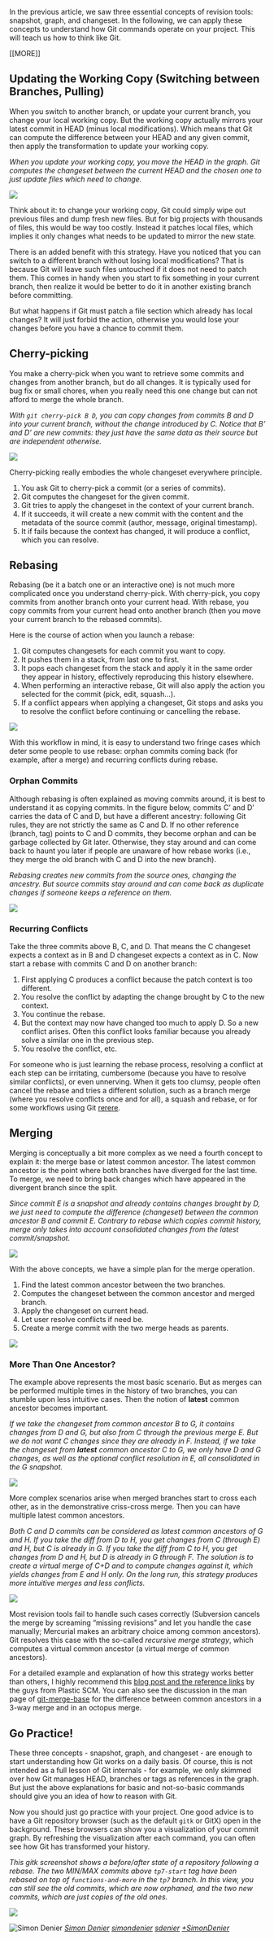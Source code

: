 In the previous article, we saw three essential concepts of revision tools: snapshot, graph, and changeset. In the following, we can apply these concepts to understand how Git commands operate on your project. This will teach us how to think like Git.

[[MORE]]

## Updating the Working Copy (Switching between Branches, Pulling)

When you switch to another branch, or update your current branch, you change your local working copy. But the working copy actually mirrors your latest commit in HEAD (minus local modifications). Which means that Git can compute the difference between your HEAD and any given commit, then apply the transformation to update your working copy.

_When you update your working copy, you move the HEAD in the graph. Git computes the changeset between the current HEAD and the chosen one to just update files which need to change._

![](https://36.media.tumblr.com/b8f5d1fa49c5307393f3bc2797945033/tumblr_inline_nn7e88Xt2r1szbtyb_540.png)

Think about it: to change your working copy, Git could simply wipe out previous files and dump fresh new files. But for big projects with thousands of files, this would be way too costly. Instead it patches local files, which implies it only changes what needs to be updated to mirror the new state.

There is an added benefit with this strategy. Have you noticed that you can switch to a different branch without losing local modifications? That is because Git will leave such files untouched if it does not need to patch them. This comes in handy when you start to fix something in your current branch, then realize it would be better to do it in another existing branch before committing.

But what happens if Git must patch a file section which already has local changes? It will just forbid the action, otherwise you would lose your changes before you have a chance to commit them.

## Cherry-picking

You make a cherry-pick when you want to retrieve some commits and changes from another branch, but do all changes. It is typically used for bug fix or small chores, when you really need this one change but can not afford to merge the whole branch.

_With `git cherry-pick B D`, you can copy changes from commits B and D into your current branch, without the change introduced by C. Notice that B’ and D’ are new commits: they just have the same data as their source but are independent otherwise._

![](https://36.media.tumblr.com/6a23a581e1932175e2c1c519192d6b84/tumblr_inline_nn7e8uZ6MF1szbtyb_540.png)

Cherry-picking really embodies the whole changeset everywhere principle.

1.  You ask Git to cherry-pick a commit (or a series of commits).
2.  Git computes the changeset for the given commit.
3.  Git tries to apply the changeset in the context of your current branch.
4.  If it succeeds, it will create a new commit with the content and the metadata of the source commit (author, message, original timestamp).
5.  It if fails because the context has changed, it will produce a conflict, which you can resolve.

## Rebasing

Rebasing (be it a batch one or an interactive one) is not much more complicated once you understand cherry-pick. With cherry-pick, you copy commits from another branch onto your current head. With rebase, you copy commits from your current head onto another branch (then you move your current branch to the rebased commits).

Here is the course of action when you launch a rebase:

1.  Git computes changesets for each commit you want to copy.
2.  It pushes them in a stack, from last one to first.
3.  It pops each changeset from the stack and apply it in the same order they appear in history, effectively reproducing this history elsewhere.
4.  When performing an interactive rebase, Git will also apply the action you selected for the commit (pick, edit, squash…).
5.  If a conflict appears when applying a changeset, Git stops and asks you to resolve the conflict before continuing or cancelling the rebase.

![](https://31.media.tumblr.com/ed5d37cef766122e18a3c63ceb53e31a/tumblr_inline_nn7eamVoQv1szbtyb_500.gif)

With this workflow in mind, it is easy to understand two fringe cases which deter some people to use rebase: orphan commits coming back (for example, after a merge) and recurring conflicts during rebase.

### Orphan Commits

Although rebasing is often explained as moving commits around, it is best to understand it as copying commits. In the figure below, commits C’ and D’  carries the data of C and D, but have a different ancestry: following Git rules, they are not strictly the same as C and D. If no other reference (branch, tag) points to C and D commits, they become orphan and can be garbage collected by Git later. Otherwise, they stay around and can come back to haunt you later if people are unaware of how rebase works (i.e., they merge the old branch with C and D into the new branch).

_Rebasing creates new commits from the source ones, changing the ancestry. But source commits stay around and can come back as duplicate changes if someone keeps a reference on them._

![](https://36.media.tumblr.com/5b23f531b1f9769e6451f578abd1910b/tumblr_inline_nn7eb8HeGW1szbtyb_540.png)

### Recurring Conflicts

Take the three commits above B, C, and D. That means the C changeset expects a context as in B and D changeset expects a context as in C. Now start a rebase with commits C and D on another branch:

1.  First applying C produces a conflict because the patch context is too different.
2.  You resolve the conflict by adapting the change brought by C to the new context.
3.  You continue the rebase.
4.  But the context may now have changed too much to apply D. So a new conflict arises. Often this conflict looks familiar because you already solve a similar one in the previous step.
5.  You resolve the conflict, etc.

For someone who is just learning the rebase process, resolving a conflict at each step can be irritating, cumbersome (because you have to resolve similar conflicts), or even unnerving. When it gets too clumsy, people often cancel the rebase and tries a different solution, such as a branch merge (where you resolve conflicts once and for all), a squash and rebase, or for some workflows using Git [rerere](http://git-scm.com/blog/2010/03/08/rerere.html).

## Merging

Merging is conceptually a bit more complex as we need a fourth concept to explain it: the merge base or latest common ancestor. The latest common ancestor is the point where both branches have diverged for the last time. To merge, we need to bring back changes which have appeared in the divergent branch since the split.

_Since commit E is a snapshot and already contains changes brought by D, we just need to compute the difference (changeset) between the common ancestor B and commit E. Contrary to rebase which copies commit history, merge only takes into account consolidated changes from the latest commit/snapshot._

![](https://lh4.googleusercontent.com/-0RfVCCEYIrs/VTeQVDnT6KI/AAAAAAAAC5c/h-edyQDmZXg/w497-h305-no/merge_step1.png)

With the above concepts, we have a simple plan for the merge operation.

1.  Find the latest common ancestor between the two branches.
2.  Computes the changeset between the common ancestor and merged branch.
3.  Apply the changeset on current head.
4.  Let user resolve conflicts if need be.
5.  Create a merge commit with the two merge heads as parents.

![](https://40.media.tumblr.com/b75b74d376b4600e0b8045b31329a873/tumblr_inline_nn7h819aHb1szbtyb_540.png)

### More Than One Ancestor?

The example above represents the most basic scenario. But as merges can be performed multiple times in the history of two branches, you can stumble upon less intuitive cases. Then the notion of **latest** common ancestor becomes important.

_If we take the changeset from common ancestor B to G, it contains changes from D and G, but also from C through the previous merge E. But we do not want C changes since they are already in F. Instead, if we take the changeset from **latest** common ancestor C to G, we only have D and G changes, as well as the optional conflict resolution in E, all consolidated in the G snapshot._

![](https://40.media.tumblr.com/a48b1b30698de0add452473fd8f5d540/tumblr_inline_nn7ee7XY1c1szbtyb_540.png)

More complex scenarios arise when merged branches start to cross each other, as in the demonstrative criss-cross merge. Then you can have multiple latest common ancestors.

_Both C and D commits can be considered as latest common ancestors of G and H. If you take the diff from D to H, you get changes from C (through E) and H, but C is already in G. If you take the diff from C to H, you get changes from D and H, but D is already in G through F. The solution is to create a virtual merge of C+D and to compute changes against it, which yields changes from E and H only. On the long run, this strategy produces more intuitive merges and less conflicts._

![](https://36.media.tumblr.com/9a3268af8f198983a549a6fda1697ff1/tumblr_inline_nn7eer0oHX1szbtyb_540.png)

Most revision tools fail to handle such cases correctly (Subversion cancels the merge by screaming “missing revisions” and let you handle the case manually; Mercurial makes an arbitrary choice among common ancestors). Git resolves this case with the so-called _recursive merge strategy_, which computes a virtual common ancestor (a virtual merge of common ancestors).

For a detailed example and explanation of how this strategy works better than others, I highly recommend this [blog post and the reference links](http://codicesoftware.blogspot.com/2011/09/merge-recursive-strategy.html) by the guys from Plastic SCM. You can also see the discussion in the man page of [git-merge-base](http://git-scm.com/docs/git-merge-base) for the difference between common ancestors in a 3-way merge and in an octopus merge.

## Go Practice!

These three concepts - snapshot, graph, and changeset - are enough to start understanding how Git works on a daily basis. Of course, this is not intended as a full lesson of Git internals - for example, we only skimmed over how Git manages HEAD, branches or tags as references in the graph. But just the above explanations for basic and not-so-basic commands should give you an idea of how to reason with Git.

Now you should just go practice with your project. One good advice is to have a Git repository browser (such as the default `gitk` or GitX) open in the background. These browsers can show you a visualization of your commit graph. By refreshing the visualization after each command, you can often see how Git has transformed your history.

_This gitk screenshot shows a before/after state of a repository following a rebase. The two MIN/MAX commits above `tp7-start` tag have been rebased on top of `functions-and-more` in the `tp7` branch. In this view, you can still see the old commits, which are now orphaned, and the two new commits, which are just copies of the old ones._

![](https://lh6.googleusercontent.com/-b5cdsZ7O71g/VTeMQz45ebI/AAAAAAAAC44/9VtP2aWmFrE/w547-h138-no/gitk_rebase.png)

<div itemprop="author" itemscope="" itemtype="http://schema.org/Person">
  <img itemprop="image" src="http://www.gravatar.com/avatar/58778f8cc14e8a484568a663266c3029.png" alt="Simon Denier">
  <a href="mailto:simon+blog@sogilis.com"><span itemprop="name" rel="author"><i class="fa fa-user" /> Simon Denier</span></a>
  <a href="http://twitter.com/simondenier"><span class="share-link-twitter" rel="twitter"><i class="fa fa-twitter" /> simondenier</span></a>
  <a href="https://github.com/sdenier"><span rel="github"><i class="fa fa-github" /> sdenier</span></a>
  <a href="https://plus.google.com/100056946931947086533?rel=author"><span class="share-link-google-plus" rel="gplus"><i class="fa fa-google-plus" /> +SimonDenier</span></a>
</div>
